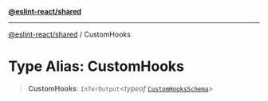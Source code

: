 [**@eslint-react/shared**](../README.md)

***

[@eslint-react/shared](../README.md) / CustomHooks

# Type Alias: CustomHooks

> **CustomHooks**: `InferOutput`\<*typeof* [`CustomHooksSchema`](../variables/CustomHooksSchema.md)\>
